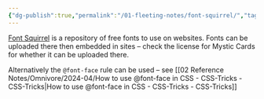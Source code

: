 ```yaml
---
{"dg-publish":true,"permalink":"/01-fleeting-notes/font-squirrel/","tags":["CSS","MMW-Dev/CSS","Obsidian/CSS","Quartz/CSS","MMW-Style"]}
---
```


[Font Squirrel](https://www.fontsquirrel.com/tools/webfont-generator) is a repository of free fonts to use on websites. Fonts can be uploaded there then embedded in sites – check the license for Mystic Cards for whether it can be uploaded there.

Alternatively the `@font-face` rule can be used – see [[02 Reference Notes/Omnivore/2024-04/How to use @font-face in CSS - CSS-Tricks - CSS-Tricks\|How to use @font-face in CSS - CSS-Tricks - CSS-Tricks]]